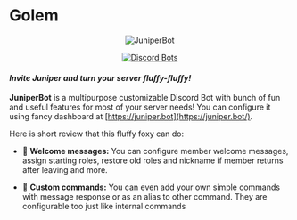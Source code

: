 # Golem

<div align="center">

![JuniperBot](https://juniper.bot/static/img/icon_512.png)

[![Discord Bots](https://discordbots.org/api/widget/310848622642069504.png)](https://discordbots.org/bot/310848622642069504?utm_source=widget)

</div>

#### *Invite Juniper and turn your server fluffy-fluffy!*
**JuniperBot** is a multipurpose customizable Discord Bot with bunch of fun and useful features for most of your server needs! You can configure it using fancy dashboard at [https://juniper.bot](https://juniper.bot/).

Here is short review that this fluffy foxy can do:

* 👋 **Welcome messages:** You can configure member welcome messages, assign starting roles, restore old roles and nickname if member returns after leaving and more.

* 📝 **Custom commands:** You can even add your own simple commands with message response or as an alias to other command. They are configurable too just like internal commands
